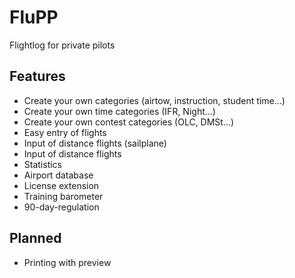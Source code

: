 # FluPP
Flightlog for private pilots

## Features
- Create your own categories (airtow, instruction, student time...)
- Create your own time categories (IFR, Night...)
- Create your own contest categories (OLC, DMSt...)
- Easy entry of flights
- Input of distance flights (sailplane)
- Input of distance flights
- Statistics
- Airport database
- License extension
- Training barometer
- 90-day-regulation

## Planned
- Printing with preview
